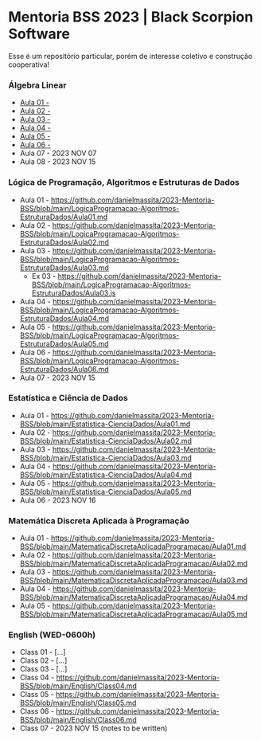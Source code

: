 # Mentoria BSS 2023 | Black Scorpion Software

Esse é um repositório particular, porém de interesse coletivo e construção cooperativa!

### Álgebra Linear

- [Aula 01 - ](https://github.com/danielmassita/2023-Mentoria-BSS/blob/main/AlgebraLinear/Aula01.md)
- [Aula 02 - ](https://github.com/danielmassita/2023-Mentoria-BSS/blob/main/AlgebraLinear/Aula02.md)
- [Aula 03 - ](https://github.com/danielmassita/2023-Mentoria-BSS/blob/main/AlgebraLinear/Aula03.md)
- [Aula 04 - ](https://github.com/danielmassita/2023-Mentoria-BSS/blob/main/AlgebraLinear/Aula04.md)
- [Aula 05 - ](https://github.com/danielmassita/2023-Mentoria-BSS/blob/main/AlgebraLinear/Aula05.md)
- [Aula 06 - ](https://github.com/danielmassita/2023-Mentoria-BSS/blob/main/AlgebraLinear/Aula06.md)
- Aula 07 - 2023 NOV 07
- Aula 08 - 2023 NOV 15

### Lógica de Programação, Algoritmos e Estruturas de Dados

- Aula 01 - https://github.com/danielmassita/2023-Mentoria-BSS/blob/main/LogicaProgramacao-Algoritmos-EstruturaDados/Aula01.md
- Aula 02 - https://github.com/danielmassita/2023-Mentoria-BSS/blob/main/LogicaProgramacao-Algoritmos-EstruturaDados/Aula02.md
- Aula 03 - https://github.com/danielmassita/2023-Mentoria-BSS/blob/main/LogicaProgramacao-Algoritmos-EstruturaDados/Aula03.md
  - Ex 03 - https://github.com/danielmassita/2023-Mentoria-BSS/blob/main/LogicaProgramacao-Algoritmos-EstruturaDados/Aula03.js
- Aula 04 - https://github.com/danielmassita/2023-Mentoria-BSS/blob/main/LogicaProgramacao-Algoritmos-EstruturaDados/Aula04.md
- Aula 05 - https://github.com/danielmassita/2023-Mentoria-BSS/blob/main/LogicaProgramacao-Algoritmos-EstruturaDados/Aula05.md
- Aula 06 - https://github.com/danielmassita/2023-Mentoria-BSS/blob/main/LogicaProgramacao-Algoritmos-EstruturaDados/Aula06.md
- Aula 07 - 2023 NOV 15

### Estatística e Ciência de Dados

- Aula 01 - https://github.com/danielmassita/2023-Mentoria-BSS/blob/main/Estatistica-CienciaDados/Aula01.md
- Aula 02 - https://github.com/danielmassita/2023-Mentoria-BSS/blob/main/Estatistica-CienciaDados/Aula02.md
- Aula 03 - https://github.com/danielmassita/2023-Mentoria-BSS/blob/main/Estatistica-CienciaDados/Aula03.md
- Aula 04 - https://github.com/danielmassita/2023-Mentoria-BSS/blob/main/Estatistica-CienciaDados/Aula04.md
- Aula 05 - https://github.com/danielmassita/2023-Mentoria-BSS/blob/main/Estatistica-CienciaDados/Aula05.md
- Aula 06 - 2023 NOV 16

### Matemática Discreta Aplicada à Programação

- Aula 01 - https://github.com/danielmassita/2023-Mentoria-BSS/blob/main/MatematicaDiscretaAplicadaProgramacao/Aula01.md
- Aula 02 - https://github.com/danielmassita/2023-Mentoria-BSS/blob/main/MatematicaDiscretaAplicadaProgramacao/Aula02.md
- Aula 03 - https://github.com/danielmassita/2023-Mentoria-BSS/blob/main/MatematicaDiscretaAplicadaProgramacao/Aula03.md
- Aula 04 - https://github.com/danielmassita/2023-Mentoria-BSS/blob/main/MatematicaDiscretaAplicadaProgramacao/Aula04.md
- Aula 05 - https://github.com/danielmassita/2023-Mentoria-BSS/blob/main/MatematicaDiscretaAplicadaProgramacao/Aula05.md

### English (WED-0600h)

- Class 01 - [...]
- Class 02 - [...]
- Class 03 - [...]
- Class 04 - https://github.com/danielmassita/2023-Mentoria-BSS/blob/main/English/Class04.md
- Class 05 - https://github.com/danielmassita/2023-Mentoria-BSS/blob/main/English/Class05.md
- Class 06 - https://github.com/danielmassita/2023-Mentoria-BSS/blob/main/English/Class06.md
- Class 07 - 2023 NOV 15 (notes to be written)
